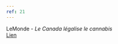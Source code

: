 ```yaml
---
ref: 21
---
```

LeMonde - *Le Canada légalise le cannabis*<br>
[Lien](https://www.lemonde.fr/ameriques/article/2018/10/17/le-canada-devient-le-plus-grand-marche-de-vente-de-cannabis-recreatif_5370476_3222.html)